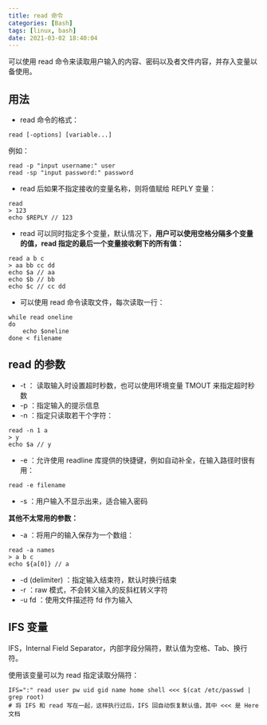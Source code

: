 ```yaml
---
title: read 命令
categories: [Bash]
tags: [linux, bash]
date: 2021-03-02 18:40:04
---
```


可以使用 read 命令来读取用户输入的内容、密码以及者文件内容，并存入变量以备使用。

<!-- more -->

## 用法

- read 命令的格式：

```shell
read [-options] [variable...]
```

例如：

```shell
read -p "input username:" user
read -sp "input password:" password
```

- read 后如果不指定接收的变量名称，则将值赋给 REPLY 变量：

```shell
read
> 123
echo $REPLY // 123
```

- read 可以同时指定多个变量，默认情况下，**用户可以使用空格分隔多个变量的值，read 指定的最后一个变量接收剩下的所有值：**

```shell
read a b c
> aa bb cc dd
echo $a // aa
echo $b // bb
echo $c // cc dd
```

- 可以使用 read 命令读取文件，每次读取一行：

```shell
while read oneline
do
	echo $oneline
done < filename
```

## read 的参数

- -t ： 读取输入时设置超时秒数，也可以使用环境变量 TMOUT 来指定超时秒数
- -p ：指定输入的提示信息
- -n ：指定只读取若干个字符：

```shell
read -n 1 a
> y
echo $a // y
```

- -e ：允许使用 readline 库提供的快捷键，例如自动补全，在输入路径时很有用：

```shell
read -e filename
```

- -s ：用户输入不显示出来，适合输入密码

**其他不太常用的参数：**

- -a ：将用户的输入保存为一个数组：

```shell
read -a names
> a b c
echo ${a[0]} // a
```

- -d (delimiter) ：指定输入结束符，默认时换行结束
- -r ：raw 模式，不会转义输入的反斜杠转义字符
- -u fd ：使用文件描述符 fd 作为输入

## IFS 变量

IFS，Internal Field Separator，内部字段分隔符，默认值为空格、Tab、换行符。

使用该变量可以为 read 指定读取分隔符：

```shell
IFS=":" read user pw uid gid name home shell <<< $(cat /etc/passwd | grep root)
# 将 IFS 和 read 写在一起，这样执行过后，IFS 回自动恢复默认值，其中 <<< 是 Here 文档
```



